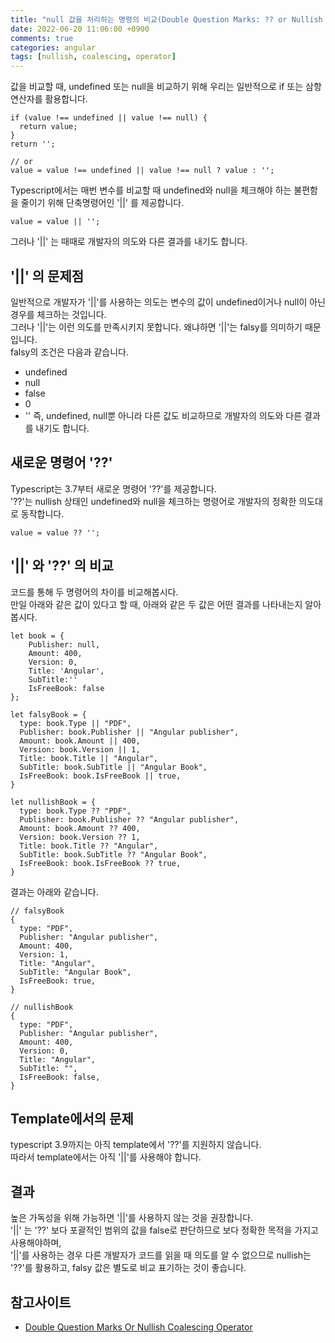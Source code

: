 ```yaml
---
title: "null 값을 처리하는 명령의 비교(Double Question Marks: ?? or Nullish coalescing operator: \|\|)"
date: 2022-06-20 11:06:00 +0900
comments: true
categories: angular
tags: [nullish, coalescing, operator]
---
```


값을 비교할 때, undefined 또는 null을 비교하기 위해 우리는 일반적으로 if 또는 삼항연산자를 활용합니다.<br/>
```tsx
if (value !== undefined || value !== null) {
  return value;
}
return '';

// or
value = value !== undefined || value !== null ? value : '';
```

Typescript에서는 매번 변수를 비교할 때 undefined와 null을 체크해야 하는 불편함을 줄이기 위해 단축명령어인 '\|\|' 를 제공합니다.

```tsx
value = value || '';
```

그러나 '\|\|' 는 때때로 개발자의 의도와 다른 결과를 내기도 합니다.

## '\|\|' 의 문제점
일반적으로 개발자가 '\|\|'를 사용하는 의도는 변수의 값이 undefined이거나 null이 아닌 경우를 체크하는 것입니다. <br/>
그러나 '\|\|'는 이런 의도를 만족시키지 못합니다. 왜냐하면 '\|\|'는 falsy를 의미하기 때문입니다. <br/>
falsy의 조건은 다음과 같습니다.<br/>
- undefined
- null
- false
- 0
- ''
즉, undefined, null뿐 아니라 다른 값도 비교하므로 개발자의 의도와 다른 결과를 내기도 합니다.

## 새로운 명령어 '??'
Typescript는 3.7부터 새로운 명령어 '??'를 제공합니다.<br/>
'??'는 nullish 상태인 undefined와 null을 체크하는 명령어로 개발자의 정확한 의도대로 동작합니다.<br/>

```tsx
value = value ?? '';
```

## '\|\|' 와 '??' 의 비교
코드를 통해 두 명령어의 차이를 비교해봅시다.<br/>
만일 아래와 같은 값이 있다고 할 때, 아래와 같은 두 값은 어떤 결과를 나타내는지 알아봅시다.<br/>

```tsx
let book = {
	Publisher: null,
	Amount: 400,
	Version: 0,
	Title: 'Angular',
	SubTitle:''
	IsFreeBook: false
};

let falsyBook = {
  type: book.Type || "PDF",
  Publisher: book.Publisher || "Angular publisher",
  Amount: book.Amount || 400,
  Version: book.Version || 1,
  Title: book.Title || "Angular",
  SubTitle: book.SubTitle || "Angular Book",
  IsFreeBook: book.IsFreeBook || true,
}

let nullishBook = {
  type: book.Type ?? "PDF",
  Publisher: book.Publisher ?? "Angular publisher",
  Amount: book.Amount ?? 400,
  Version: book.Version ?? 1,
  Title: book.Title ?? "Angular",
  SubTitle: book.SubTitle ?? "Angular Book",
  IsFreeBook: book.IsFreeBook ?? true,
}
```

결과는 아래와 같습니다.
```tsx
// falsyBook
{
  type: "PDF",
  Publisher: "Angular publisher",
  Amount: 400,
  Version: 1,
  Title: "Angular",
  SubTitle: "Angular Book",
  IsFreeBook: true,
}

// nullishBook
{
  type: "PDF",
  Publisher: "Angular publisher",
  Amount: 400,
  Version: 0,
  Title: "Angular",
  SubTitle: "",
  IsFreeBook: false,
}
```

## Template에서의 문제
typescript 3.9까지는 아직 template에서 '??'를 지원하지 않습니다. <br/>
따라서 template에서는 아직 '\|\|'를 사용해야 합니다.<br/>


## 결과
높은 가독성을 위해 가능하면 '\|\|'를 사용하지 않는 것을 권장합니다.<br/>
'\|\|' 는 '??' 보다 포괄적인 범위의 값을 false로 판단하므로 보다 정확한 목적을 가지고 사용해야하며,<br/>
'\|\|'를 사용하는 경우 다른 개발자가 코드를 읽을 때 의도를 알 수 없으므로 nullish는 '??'를 활용하고, falsy 값은 별도로 비교 표기하는 것이 좋습니다.<br/>


## 참고사이트
- [Double Question Marks Or Nullish Coalescing Operator](https://www.angularjswiki.com/angular/double-question-marks-or-nullish-coalescing-operator-in-angular-typescript/)